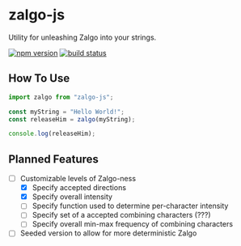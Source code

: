 # zalgo-js

Utility for unleashing Zalgo into your strings.

[![npm version](https://img.shields.io/npm/v/zalgo-js.svg?style=flat-square)](https://www.npmjs.com/package/zalgo-js)
[![build status](https://img.shields.io/travis/casieber/zalgo-js/master.svg?style=flat-square)](https://travis-ci.org/casieber/zalgo-js)

## How To Use

```javascript
import zalgo from "zalgo-js";

const myString = "Hello World!";
const releaseHim = zalgo(myString);

console.log(releaseHim);
```

## Planned Features

- [ ] Customizable levels of Zalgo-ness
  - [x] Specify accepted directions
  - [x] Specify overall intensity
  - [ ] Specify function used to determine per-character intensity
  - [ ] Specify set of a accepted combining characters (???)
  - [ ] Specify overall min-max frequency of combining characters
- [ ] Seeded version to allow for more deterministic Zalgo
